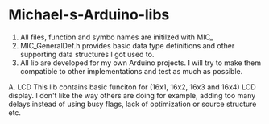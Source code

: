 # Michael-s-Arduino-libs
 
1. All files, function and symbo names are initilzed with MIC_
2. MIC_GeneralDef.h provides basic data type definitions and other supporting data structures I got used to.
3. All lib are developed for my own Arduino projects. I will try to make them compatible to other implementations and test as much as possible.

A. LCD
This lib contains basic funciton for (16x1, 16x2, 16x3 and 16x4) LCD display. I don't like the way others are doing for example, adding too many delays instead of using busy flags, lack of optimization or source structure etc.